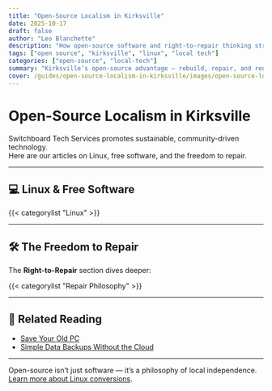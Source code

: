 ```yaml
---
title: "Open-Source Localism in Kirksville"
date: 2025-10-17
draft: false
author: "Leo Blanchette"
description: "How open-source software and right-to-repair thinking strengthen small-town tech independence."
tags: ["open source", "kirksville", "linux", "local tech"]
categories: ["open-source", "local-tech"]
summary: "Kirksville’s open-source advantage — rebuild, repair, and reuse instead of rent and replace."
cover: /guides/open-source-localism-in-kirksville/images/open-source-localism-guide-in-kirksville.jpg
---
```


# Open-Source Localism in Kirksville

Switchboard Tech Services promotes sustainable, community-driven technology.  
Here are our articles on Linux, free software, and the freedom to repair.

---

## 💻 Linux & Free Software

{{< categorylist "Linux" >}}

---

## 🛠️ The Freedom to Repair

The **Right-to-Repair** section dives deeper:

{{< categorylist "Repair Philosophy" >}}

---

## 🧩 Related Reading

- [Save Your Old PC](/posts/save-your-old-pc/)
- [Simple Data Backups Without the Cloud](/posts/simple-data-backups-without-the-cloud/)

---

Open-source isn’t just software — it’s a philosophy of local independence.  
[Learn more about Linux conversions](/services/linux-conversions/).
